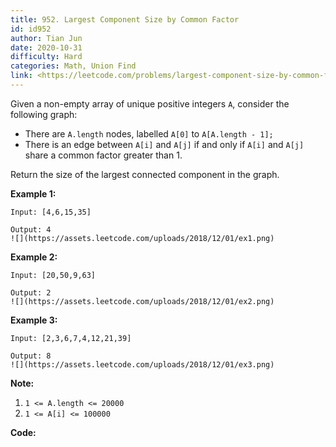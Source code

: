 ```yaml
---
title: 952. Largest Component Size by Common Factor
id: id952
author: Tian Jun
date: 2020-10-31
difficulty: Hard
categories: Math, Union Find
link: <https://leetcode.com/problems/largest-component-size-by-common-factor/description/>
---
```


Given a non-empty array of unique positive integers `A`, consider the
following graph:

  * There are `A.length` nodes, labelled `A[0]` to `A[A.length - 1];`
  * There is an edge between `A[i]` and `A[j]` if and only if `A[i]` and `A[j]` share a common factor greater than 1.

Return the size of the largest connected component in the graph.



**Example 1:**
            
	Input: [4,6,15,35]    
	Output: 4    ![](https://assets.leetcode.com/uploads/2018/12/01/ex1.png)    

**Example 2:**
            
	Input: [20,50,9,63]    
	Output: 2    ![](https://assets.leetcode.com/uploads/2018/12/01/ex2.png)    

**Example 3:**
            
	Input: [2,3,6,7,4,12,21,39]    
	Output: 8    ![](https://assets.leetcode.com/uploads/2018/12/01/ex3.png)    

**Note:**

  1. `1 <= A.length <= 20000`
  2. `1 <= A[i] <= 100000`


**Code:**

